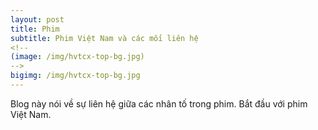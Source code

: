 ```yaml
---
layout: post
title: Phim
subtitle: Phim Việt Nam và các mối liên hệ
<!--
(image: /img/hvtcx-top-bg.jpg)
-->
bigimg: /img/hvtcx-top-bg.jpg
---
```


Blog này nói về sự liên hệ giữa các nhân tố trong phim. Bắt đầu với phim Việt Nam.
